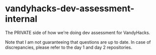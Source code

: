# vandyhacks-dev-assessment-internal
The PRIVATE side of how we're doing dev assessment for VandyHacks.

Note that I am not guaranteeing that questions are up to date. In case of discrepancies, please refer to the day 1 and day 2 repositories.
